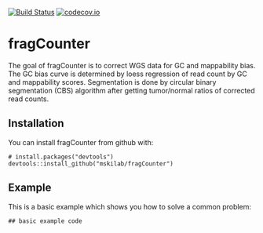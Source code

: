 
<!-- README.md is generated from README.Rmd. Please edit that file -->



[![Build Status](https://travis-ci.org/mskilab/fragCounter.svg?branch=master)](https://travis-ci.org/mskilab/fragCounter) [![codecov.io](https://img.shields.io/codecov/c/github/mskilab/fragCounter.svg)](https://codecov.io/github/mskilab/fragCounter?branch=master)

fragCounter
===========

The goal of fragCounter is to correct WGS data for GC and mappability bias. The GC bias curve is determined by loess regression of read count by GC and mappability scores. Segmentation is done by circular binary segmentation (CBS) algorithm after getting tumor/normal ratios of corrected read counts.

Installation
------------

You can install fragCounter from github with:

``` {.r}
# install.packages("devtools")
devtools::install_github("mskilab/fragCounter")
```

Example
-------

This is a basic example which shows you how to solve a common problem:

``` {.r}
## basic example code
```
